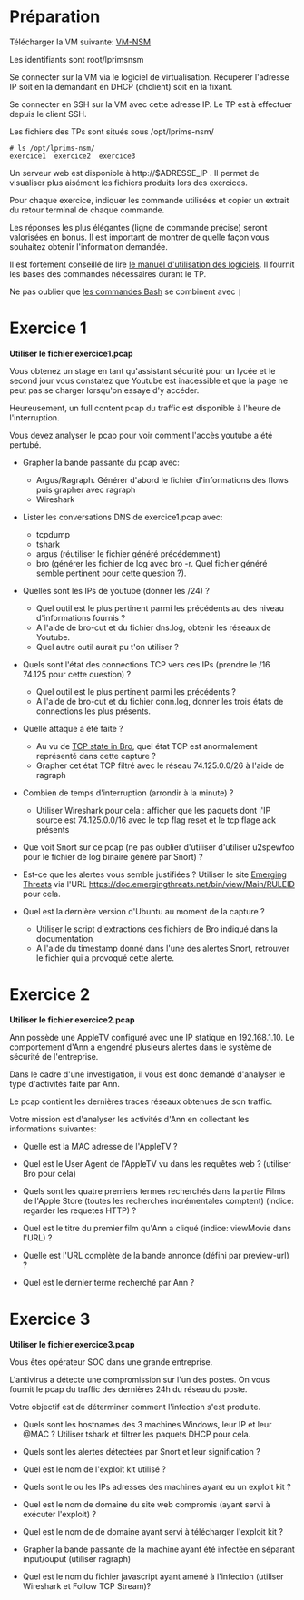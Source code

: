 # Préparation



Télécharger la VM suivante: [VM-NSM](https://s3-eu-west-1.amazonaws.com/jmanteau/NSM-VM.ova)

Les identifiants sont root/lprimsnsm

Se connecter sur la VM via le logiciel de virtualisation. Récupérer l'adresse IP soit en la demandant en DHCP (dhclient) soit en la fixant.

Se connecter en SSH sur la VM avec cette adresse IP. Le TP est à effectuer depuis le client SSH.

Les fichiers des TPs sont situés sous /opt/lprims-nsm/

```
# ls /opt/lprims-nsm/
exercice1  exercice2  exercice3
```

Un serveur web est disponible à http://$ADRESSE_IP . Il permet de visualiser plus aisément les fichiers produits lors des exercices.

Pour chaque exercice, indiquer les commande utilisées et copier un extrait du retour terminal de chaque commande.

Les réponses les plus élégantes (ligne de commande précise) seront valorisées en bonus. Il est important de montrer de quelle façon vous souhaitez obtenir l'information demandée.

Il est fortement conseillé de lire [le manuel d'utilisation des logiciels](https://github.com/jmanteau/lprims-nsm/blob/master/TP%20-%20Utilisation%20Tcpdump%20Tshark%20Argus%20Snort%20Bro.md). Il fournit les bases des commandes nécessaires durant le TP.

Ne pas oublier que [les commandes Bash](TP%20-%20Utilisation%20Tcpdump%20Tshark%20Argus%20Snort%20Bro.md#bash-toolbox) se combinent avec `|`


# Exercice 1

**Utiliser le fichier exercice1.pcap**

Vous obtenez un stage en tant qu'assistant sécurité pour un lycée et le second jour vous constatez que Youtube est inacessible et que la page ne peut pas se charger lorsqu'on essaye d'y accéder.

Heureusement, un full content pcap du traffic est disponible à l'heure de l'interruption.

Vous devez analyser le pcap pour voir comment l'accès youtube a été pertubé.


* Grapher la bande passante du pcap avec:

  * Argus/Ragraph. Générer d'abord le fichier d'informations des flows puis grapher avec ragraph
  * Wireshark
* Lister les conversations DNS de exercice1.pcap avec:

  * tcpdump
  * tshark
  * argus (réutiliser le fichier généré précédemment)
  * bro (générer les fichier de log avec bro -r. Quel fichier généré semble pertinent pour cette question ?).
* Quelles sont les IPs de youtube (donner les /24) ?

  * Quel outil est le plus pertinent parmi les précédents au des niveau d'informations fournis ?
  * A l'aide de bro-cut et du fichier dns.log, obtenir les réseaux de Youtube.
  * Quel autre outil aurait pu t'on utiliser ?
* Quels sont l'état des connections TCP vers ces IPs (prendre le /16 74.125 pour cette question) ?

  * Quel outil est le plus pertinent parmi les précédents ?
  * A l'aide de bro-cut et du fichier conn.log, donner les trois états de connections les plus présents. 
* Quelle attaque a été faite ?

  * Au vu de [TCP state in Bro](<https://www.bro.org/sphinx/scripts/base/protocols/conn/main.bro.html>), quel état TCP est anormalement représenté dans cette capture ?
  * Grapher cet état TCP filtré avec le réseau 74.125.0.0/26 à l'aide de ragraph 
* Combien de temps d'interruption (arrondir à la minute) ?

  * Utiliser Wireshark pour cela : afficher que les paquets dont l'IP source est 74.125.0.0/16 avec le tcp flag reset  et le tcp flage ack présents 
* Que voit Snort sur ce pcap (ne pas oublier d'utiliser d'utiliser u2spewfoo pour le fichier de log binaire généré par Snort) ?
* Est-ce que les alertes vous semble justifiées ? Utiliser le site [Emerging Threats](<https://doc.emergingthreats.net/>) via l'URL https://doc.emergingthreats.net/bin/view/Main/RULEID pour cela.
* Quel est la dernière version d'Ubuntu au moment de la capture ?

  * Utiliser le script d'extractions des fichiers de Bro indiqué dans la documentation
  * A l'aide du timestamp donné dans l'une des alertes Snort, retrouver le fichier qui a provoqué cette alerte.


# Exercice 2

**Utiliser le fichier exercice2.pcap** 

Ann possède une AppleTV configuré avec une IP statique en 192.168.1.10. Le comportement d'Ann a engendré plusieurs alertes dans le système de sécurité de l'entreprise.

Dans le cadre d'une investigation, il vous est donc demandé d'analyser le type d'activités faite par Ann.

Le pcap contient les dernières traces réseaux obtenues de son traffic.

Votre mission est d'analyser les activités d'Ann en collectant les informations suivantes:

* Quelle est la MAC adresse de l'AppleTV ?

* Quel est le User Agent de l'AppleTV vu dans les requêtes web ? (utiliser Bro pour cela)

* Quels sont les quatre premiers termes recherchés dans la partie Films de l'Apple Store (toutes les recherches incrémentales comptent) (indice: regarder les requetes HTTP) ?

* Quel est le titre du premier film qu'Ann a cliqué (indice: viewMovie dans l'URL) ?

* Quelle est l'URL complète de la bande annonce (défini par preview-url) ?

* Quel est le dernier terme recherché par Ann ?


# Exercice 3

**Utiliser le fichier exercice3.pcap** 

Vous êtes opérateur SOC dans une grande entreprise.

L'antivirus a détecté une compromission sur l'un des postes. On vous fournit le pcap du traffic des dernières 24h du réseau du poste.

Votre objectif est de déterminer comment l'infection s'est produite.

* Quels sont les hostnames des 3 machines Windows, leur IP et leur @MAC  ? Utiliser tshark et filtrer les paquets DHCP pour cela.

* Quels sont les alertes détectées par Snort et leur signification ?

* Quel est le nom de l'exploit kit utilisé ?

* Quels sont le ou les IPs adresses des machines ayant eu un exploit kit ?

* Quel est le nom de domaine du site web compromis (ayant servi à exécuter l'exploit) ?

* Quel est le nom de de domaine ayant servi à télécharger l'exploit kit ?

* Grapher la bande passante de la machine ayant été infectée en séparant input/ouput (utiliser ragraph)

* Quel est le nom du fichier javascript ayant amené à l'infection (utiliser Wireshark et Follow TCP Stream)?
